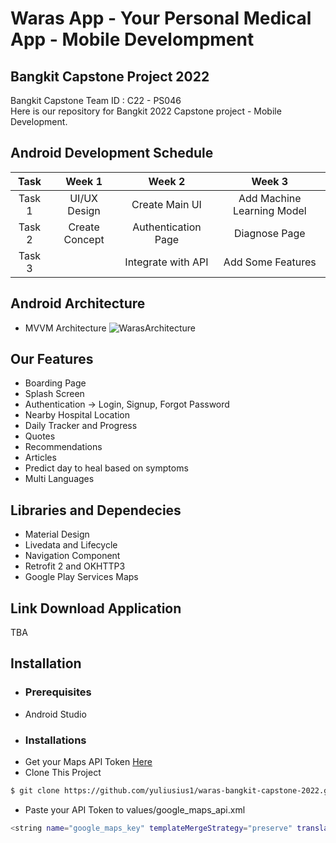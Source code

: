# Waras App - Your Personal Medical App - Mobile Develompment

## Bangkit Capstone Project 2022

Bangkit Capstone Team ID : C22 - PS046 <br>
Here is our repository for Bangkit 2022 Capstone project - Mobile Development.

## Android Development Schedule
|  Task  |     Week 1     |       Week 2        |            Week 3          |
| :----: | :------------: | :-----------------: | :------------------------: |
| Task 1 | UI/UX Design   | Create Main UI      | Add Machine Learning Model |
| Task 2 | Create Concept | Authentication Page | Diagnose Page              |
| Task 3 |                | Integrate with API  | Add Some Features          |

## Android Architecture
- MVVM Architecture
![WarasArchitecture](https://github.com/yuliusius1/waras-bangkit-capstone-2022/blob/main/assets/android_architecture.jpg)

## Our Features 
- Boarding Page
- Splash Screen
- Authentication -> Login, Signup, Forgot Password
- Nearby Hospital Location
- Daily Tracker and Progress
- Quotes
- Recommendations
- Articles
- Predict day to heal based on symptoms
- Multi Languages

## Libraries and Dependecies
- Material Design
- Livedata and Lifecycle
- Navigation Component  
- Retrofit 2 and OKHTTP3
- Google Play Services Maps

## Link Download Application
TBA

## Installation
 - ### Prerequisites
  - Android Studio
 - ### Installations
  - Get your Maps API Token [Here](https://console.cloud.google.com/)
  - Clone This Project 
  ```bash
  $ git clone https://github.com/yuliusius1/waras-bangkit-capstone-2022.git
  ``` 
  - Paste your API Token to values/google_maps_api.xml
  ```bash
  <string name="google_maps_key" templateMergeStrategy="preserve" translatable="false">[YOUR API KEY]</string>
  ``` 

